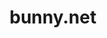 ---
facebook: https://facebook.com/bunnycdn
linkedin: https://linkedin.com/company/bunnynet
logohandle: bunnynet
sort: bunnynet
title: bunny.net
twitter: https://x.com/BunnyCDN
website: https://bunny.net/
---